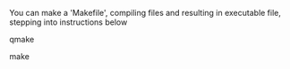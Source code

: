 You can make a 'Makefile', compiling files and resulting in executable file, stepping into instructions below

qmake

make


